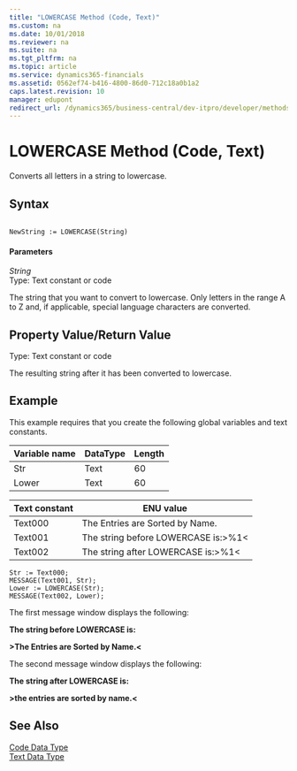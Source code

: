 ```yaml
---
title: "LOWERCASE Method (Code, Text)"
ms.custom: na
ms.date: 10/01/2018
ms.reviewer: na
ms.suite: na
ms.tgt_pltfrm: na
ms.topic: article
ms.service: dynamics365-financials
ms.assetid: 0562ef74-b416-4800-86d0-712c18a0b1a2
caps.latest.revision: 10
manager: edupont
redirect_url: /dynamics365/business-central/dev-itpro/developer/methods-auto/library
---
```


 

# LOWERCASE Method (Code, Text)
Converts all letters in a string to lowercase.  
  
## Syntax  
  
```  
  
NewString := LOWERCASE(String)  
```  
  
#### Parameters  
 *String*  
 Type: Text constant or code  
  
 The string that you want to convert to lowercase. Only letters in the range A to Z and, if applicable, special language characters are converted.  
  
## Property Value/Return Value  
 Type: Text constant or code  
  
 The resulting string after it has been converted to lowercase.  
  
## Example  
 This example requires that you create the following global variables and text constants.  
  
|Variable name|DataType|Length|  
|-------------------|--------------|------------|  
|Str|Text|60|  
|Lower|Text|60|  
  
|Text constant|ENU value|  
|-------------------|---------------|  
|Text000|The Entries are Sorted by Name.|  
|Text001|The string before LOWERCASE is:>%1\<|  
|Text002|The string after LOWERCASE is:>%1\<|  
  
```  
Str := Text000;  
MESSAGE(Text001, Str);  
Lower := LOWERCASE(Str);  
MESSAGE(Text002, Lower);  
```  
  
 The first message window displays the following:  
  
 **The string before LOWERCASE is:**  
  
 **>The Entries are Sorted by Name.\<**  
  
 The second message window displays the following:  
  
 **The string after LOWERCASE is:**  
  
 **>the entries are sorted by name.\<**  
  
## See Also  
 [Code Data Type](../datatypes/devenv-Code-Data-Type.md)   
 [Text Data Type](../datatypes/devenv-Text-Data-Type.md)